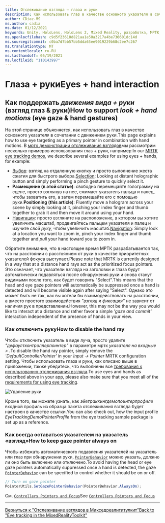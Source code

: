 ```yaml
---
title: Отслеживание взгляда — глаза и руки
description: Как использовать глаз в качестве основного указателя в сочетании с движением руки в МРТК
author: CDiaz-MS
ms.author: cadia
ms.date: 01/12/2021
keywords: Unity, HoloLens, HoloLens 2, Mixed Reality, разработка, МРТК, Эйетраккинг,
ms.openlocfilehash: c9d5f23610d821aa1e50a3217a4be736601dc14d
ms.sourcegitcommit: c0ba7d7bb57bb5dda65ee9019229b68c2ee7c267
ms.translationtype: MT
ms.contentlocale: ru-RU
ms.lasthandoff: 05/19/2021
ms.locfileid: "110143997"
---
```

# <a name="eyes--hand-interaction"></a><span data-ttu-id="0ac8e-104">Глаза + руки</span><span class="sxs-lookup"><span data-stu-id="0ac8e-104">Eyes + hand interaction</span></span>

## <a name="how-to-support-_look--hand-motions_-eye-gaze--hand-gestures"></a><span data-ttu-id="0ac8e-105">Как поддержать _движения вида + руки_ (взгляд глаз & руки)</span><span class="sxs-lookup"><span data-stu-id="0ac8e-105">How to support _look + hand motions_ (eye gaze & hand gestures)</span></span>

<span data-ttu-id="0ac8e-106">На этой странице объясняется, как использовать глаз в качестве основного указателя в сочетании с движением руки.</span><span class="sxs-lookup"><span data-stu-id="0ac8e-106">This page explains how to use eye targeting as a primary pointer in combination with hand motions.</span></span>
<span data-ttu-id="0ac8e-107">В [мртк демонстрации отслеживания взглядов](../../example-scenes/eye-tracking-examples-overview.md)мы рассмотрим несколько примеров использования глаз + руки, например:</span><span class="sxs-lookup"><span data-stu-id="0ac8e-107">In our [MRTK eye tracking demos](../../example-scenes/eye-tracking-examples-overview.md), we describe several examples for using eyes + hands, for example:</span></span>

- <span data-ttu-id="0ac8e-108">[Выбор](eye-tracking-target-selection.md): взгляд на отдаленную кнопку и просто выполнение жеста сжатия для быстрого выбора.</span><span class="sxs-lookup"><span data-stu-id="0ac8e-108">[Selection](eye-tracking-target-selection.md): Looking at distant holographic button and simply performing a pinch gesture to quickly select it.</span></span>
- <span data-ttu-id="0ac8e-109">**Размещение (в этой статье)**: свободно перемещайте голограмму на сцене, просто взглянув на нее, сжимает указатель пальца и палец, чтобы захватить его, а затем перемещайте его с помощью руки.</span><span class="sxs-lookup"><span data-stu-id="0ac8e-109">**Positioning (this article)**: Fluently move a hologram across your scene by simply looking at it, pinching your index finger and thumb together to grab it and then move it around using your hand.</span></span>
- <span data-ttu-id="0ac8e-110">[Навигация](eye-tracking-navigation.md): просто взгляните на расположение, в котором вы хотите увеличить масштаб, продвигайтесь пальцем указателя и палец и изучите _свой руку, чтобы_ увеличить масштаб.</span><span class="sxs-lookup"><span data-stu-id="0ac8e-110">[Navigation](eye-tracking-navigation.md): Simply look at a location you want to zoom in, pinch your index finger and thumb together and _pull_ your hand toward you to zoom in.</span></span>

<span data-ttu-id="0ac8e-111">Обратите внимание, что в настоящее время МРТК разрабатывается так, что на расстоянии с расстоянием от руки в качестве приоритетных указателей фокуса выступает.</span><span class="sxs-lookup"><span data-stu-id="0ac8e-111">Please note that MRTK is currently designed in a way that at a distance hand rays act as the prioritized focus pointers.</span></span>
<span data-ttu-id="0ac8e-112">Это означает, что указатели взгляда на заголовки и глаза будут автоматически подавляться после обнаружения руки и снова станут видимыми после того, как будет говорить "Select".</span><span class="sxs-lookup"><span data-stu-id="0ac8e-112">This means that the head and eye gaze pointers will automatically be suppressed once a hand is detected and will become visible again after saying "Select".</span></span>
<span data-ttu-id="0ac8e-113">Однако это может быть не так, как вы хотели бы взаимодействовать на расстоянии, а вместо простого взаимодействия _"взгляд и фиксация"_ не зависит от наличия рук в представлении.</span><span class="sxs-lookup"><span data-stu-id="0ac8e-113">However, this may not be the way you would like to interact at a distance and rather favor a simple _'gaze and commit'_ interaction independent of the presence of hands in your view.</span></span>

### <a name="how-to-disable-the-hand-ray"></a><span data-ttu-id="0ac8e-114">Как отключить руку</span><span class="sxs-lookup"><span data-stu-id="0ac8e-114">How to disable the hand ray</span></span>

<span data-ttu-id="0ac8e-115">Чтобы отключить указатель в виде луча, просто удалите _"дефаултконтроллерпоинтер"_ в параметре мртк _указателя на входные >_ .</span><span class="sxs-lookup"><span data-stu-id="0ac8e-115">To disable the hand ray pointer, simply remove the _'DefaultControllerPointer'_ in your _Input -> Pointer_ MRTK configuration setting.</span></span>
<span data-ttu-id="0ac8e-116">Чтобы использовать глаза и руки, как описано выше в приложении, также убедитесь, что выполнены все [требования к использованию отслеживания взгляда](eye-tracking-basic-setup.md).</span><span class="sxs-lookup"><span data-stu-id="0ac8e-116">To use eyes and hands as described above in your app, please also make sure that you meet all of the [requirements for using eye tracking](eye-tracking-basic-setup.md).</span></span>

![Удаление руки](../../images/eye-tracking/mrtk_setup_removehandray.jpg)

<span data-ttu-id="0ac8e-118">Кроме того, вы можете узнать, как _эйетраккингдемопоинтерпрофиле_ входной профиль из образца пакета отслеживания взгляда будет настроен в качестве ссылки.</span><span class="sxs-lookup"><span data-stu-id="0ac8e-118">You can also check out, how the input profile _EyeTrackingDemoPointerProfile_ from the eye tracking sample package is set up as a reference.</span></span>

### <a name="how-to-keep-gaze-pointer-always-on"></a><span data-ttu-id="0ac8e-119">Как всегда оставаться указателем на указатель «взгляд»</span><span class="sxs-lookup"><span data-stu-id="0ac8e-119">How to keep gaze pointer always on</span></span>

<span data-ttu-id="0ac8e-120">Чтобы избежать автоматического подавления указателей на указатель или глаз при обнаружении руки, [`PointerBehavior`](xref:Microsoft.MixedReality.Toolkit.Input.PointerBehavior) можно указать, должно ли оно быть включено или отключено.</span><span class="sxs-lookup"><span data-stu-id="0ac8e-120">To avoid having the head or eye gaze pointers automatically suppressed once a hand is detected, the gaze [`PointerBehavior`](xref:Microsoft.MixedReality.Toolkit.Input.PointerBehavior) can be specified to control whether it should be on or off.</span></span>

```c#
// Turn on gaze pointer
PointerUtils.SetGazePointerBehavior(PointerBehavior.AlwaysOn);
```

<span data-ttu-id="0ac8e-121">См. [`Controllers Pointers and Focus`](../../../architecture/controllers-pointers-and-focus.md)</span><span class="sxs-lookup"><span data-stu-id="0ac8e-121">See [`Controllers Pointers and Focus`](../../../architecture/controllers-pointers-and-focus.md)</span></span>

---
[<span data-ttu-id="0ac8e-122">Вернуться к "Отслеживание взглядов в Микседреалититулкит"</span><span class="sxs-lookup"><span data-stu-id="0ac8e-122">Back to "Eye tracking in the MixedRealityToolkit"</span></span>](eye-tracking-main.md)
